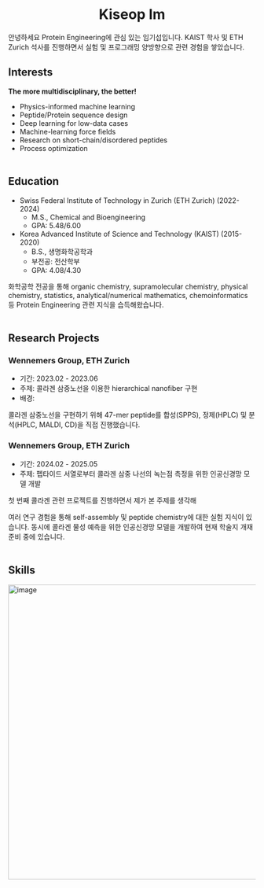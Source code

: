 <h1 align="center">Kiseop Im</h1>

안녕하세요 Protein Engineering에 관심 있는 임기섭입니다. KAIST 학사 및 ETH Zurich 석사를 진행하면서 실험 및 프로그래밍 양방향으로 관련 경험을 쌓았습니다.

<!--## Research Projects

- Wennemers Group, ETH Zurich (2024.02 - 2024.05)
  - 펩타이드 서열로부터 콜라겐 삼중 나선의 녹는점 측정을 위한 인공신경망 모델 개발
  - 관련 펩타이드 합성 (SPPS), 정제 (HPLC) 및 분석 (HPLC, MALDI, CD)

- Wennemers Group, ETH Zurich (2023.02 - 2023.06)
  - 콜라겐 삼중노선을 이용한 hierarchical structure 구현
  - 관련 펩타이드 합성 (SPPS), 정제 (HPLC) 및 분석 (HPLC, MALDI, CD)

- Organic Opto-Electronic Materials Lab, KAIST (2019.12 - 2020.08)
  - Block copolymer self-assembly를 이용한 3D nanostructure 구현

여러 연구 경험을 통해 self-assembly 및 peptide chemistry에 대한 실험 지식이 있습니다. 동시에 콜라겐 물성 예측을 위한 인공신경망 모델을 개발하여 현재 학술지 개재 준비 중에 있습니다.

## Publications
**Kiseop Im**, Ian Warm, Marin Yokomine, Margarita Chalganova, Tomas Fiala,* and Helma Wennemers.* *In preparation*. A deep learning model for predicting the thermal stability of collagen triple helices. 

Wonmoo Lee, Sangho Lee, Astera S. Tang, Chansol Kim, Runze Liu, **Kiseop Im**, Hee-Tae Jung,* and Caroline A. Ross.* (2020). Platinum Infiltration of a Block Copolymer for Interconnected Three-Dimensional Metal Nanostructures. ACS Applied Nano Materials, *4*(1), 793-801. 
-->


## Interests
**The more multidisciplinary, the better!**<br/>

<!--머신러닝에는 overfitting을 막기 위해 regularization을 포함한 다양한 방법이 제안되어 있으나, 본질적으로 low-data drug discovery의 한계점을 해결하진 못한다고 생각합니다. 이에 저는 기존 모델의 architecture 혹은 loss function에 화학적, 물리적 지식을 제공해 데이터가 제한되거나 degree of freedom이 높은 상황을 해결하는 데에 관심이 많습니다. 학사 및 석사 기간 때 익힌 펩타이드 화학, 화학공학, 컴퓨터공학을 포함한 다양한 분야의 지식으로 아래 분야들에 기여하고 싶습니다.<br/><br/>-->

- Physics-informed machine learning
- Peptide/Protein sequence design
- Deep learning for low-data cases
- Machine-learning force fields
- Research on short-chain/disordered peptides
- Process optimization
<br/><br/>
## Education

- Swiss Federal Institute of Technology in Zurich (ETH Zurich) (2022-2024)
  - M.S., Chemical and Bioengineering
  - GPA: 5.48/6.00
- Korea Advanced Institute of Science and Technology (KAIST) (2015-2020)
  - B.S., 생명화학공학과
  - 부전공: 전산학부
  - GPA: 4.08/4.30

화학공학 전공을 통해 organic chemistry, supramolecular chemistry, physical chemistry, statistics, analytical/numerical mathematics, chemoinformatics 등 Protein Engineering 관련 지식을 습득해왔습니다.
<br/><br/>
## Research Projects

### Wennemers Group, ETH Zurich
  - 기간: 2023.02 - 2023.06
  - 주제: 콜라겐 삼중노선을 이용한 hierarchical nanofiber 구현
  - 배경: 

콜라겐 삼중노선을 구현하기 위해 47-mer peptide를 합성(SPPS), 정제(HPLC) 및 분석(HPLC, MALDI, CD)을 직접 진행했습니다. 

### Wennemers Group, ETH Zurich
  - 기간: 2024.02 - 2025.05
  - 주제: 펩타이드 서열로부터 콜라겐 삼중 나선의 녹는점 측정을 위한 인공신경망 모델 개발

첫 번째 콜라겐 관련 프로젝트를 진행하면서 제가 본 주제를 생각해 
    
여러 연구 경험을 통해 self-assembly 및 peptide chemistry에 대한 실험 지식이 있습니다. 동시에 콜라겐 물성 예측을 위한 인공신경망 모델을 개발하여 현재 학술지 개재 준비 중에 있습니다.
<br/><br/>
## Skills
<img width="800" height="600" alt="image" src="https://github.com/user-attachments/assets/e1d93c55-e1d5-41ae-bc86-467316519ef2" />



